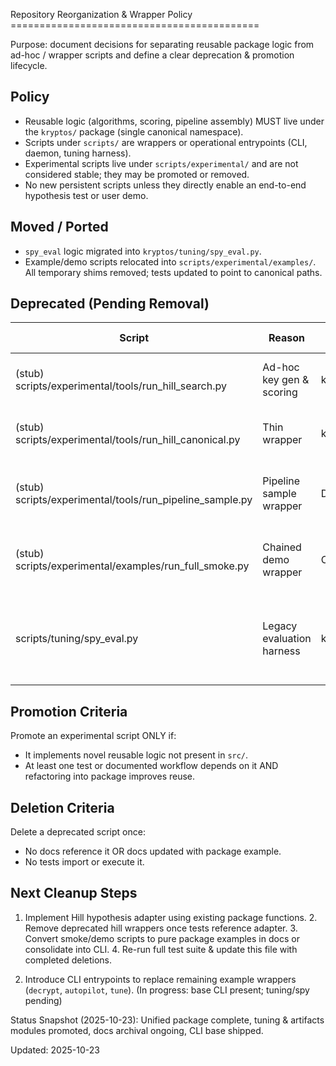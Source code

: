 Repository Reorganization & Wrapper Policy ===========================================

Purpose: document decisions for separating reusable package logic from ad-hoc / wrapper scripts and
define a clear deprecation & promotion lifecycle.

## Policy

- Reusable logic (algorithms, scoring, pipeline assembly) MUST live under the `kryptos/` package
	(single canonical namespace).
- Scripts under `scripts/` are wrappers or operational entrypoints (CLI, daemon, tuning harness).
- Experimental scripts live under `scripts/experimental/` and are not considered stable; they may be
promoted or removed.
- No new persistent scripts unless they directly enable an end-to-end hypothesis test or user demo.

## Moved / Ported

- `spy_eval` logic migrated into `kryptos/tuning/spy_eval.py`.
- Example/demo scripts relocated into `scripts/experimental/examples/`. All temporary shims removed;
tests updated to point to canonical paths.

## Deprecated (Pending Removal)

| Script | Reason | Replacement | Removal Target |
|--------|--------|-------------|----------------|
| (stub) scripts/experimental/tools/run_hill_search.py | Ad-hoc key gen & scoring | k4.hill_search.score_decryptions | Delete after hill search tests |
| (stub) scripts/experimental/tools/run_hill_canonical.py | Thin wrapper | k4.hill_constraints.decrypt_and_score | Delete after adapter test |
| (stub) scripts/experimental/tools/run_pipeline_sample.py | Pipeline sample wrapper | Direct package pipeline usage | Delete after README pipeline example |
| (stub) scripts/experimental/examples/run_full_smoke.py | Chained demo wrapper | CLI examples & individual commands | Delete after CLI chain example added |
| scripts/tuning/spy_eval.py | Legacy evaluation harness | kryptos.tuning.spy_eval | Remove duplicate after ensuring package path used |

## Promotion Criteria

Promote an experimental script ONLY if:

- It implements novel reusable logic not present in `src/`.
- At least one test or documented workflow depends on it AND refactoring into package improves
reuse.

## Deletion Criteria

Delete a deprecated script once:

- No docs reference it OR docs updated with package example.
- No tests import or execute it.

## Next Cleanup Steps

1. Implement Hill hypothesis adapter using existing package functions. 2. Remove deprecated hill
wrappers once tests reference adapter. 3. Convert smoke/demo scripts to pure package examples in
docs or consolidate into CLI. 4. Re-run full test suite & update this file with completed deletions.

1. Introduce CLI entrypoints to replace remaining example wrappers (`decrypt`, `autopilot`, `tune`).
(In progress: base CLI present; tuning/spy pending)

Status Snapshot (2025-10-23): Unified package complete, tuning & artifacts modules promoted, docs
archival ongoing, CLI base shipped.

Updated: 2025-10-23
